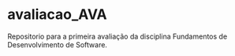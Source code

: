 # avaliacao_AVA
Repositorio para a primeira avaliação da disciplina Fundamentos de Desenvolvimento de Software.
